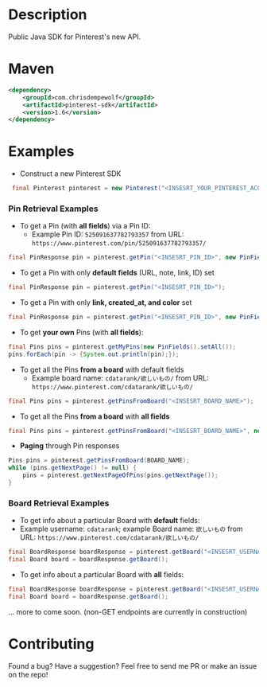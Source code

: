 # Description

Public Java SDK for Pinterest's new API.

# Maven

```xml
<dependency>
    <groupId>com.chrisdempewolf</groupId>
    <artifactId>pinterest-sdk</artifactId>
    <version>1.6</version>
</dependency>
```

# Examples

- Construct a new Pinterest SDK
```java 
 final Pinterest pinterest = new Pinterest("<INSESRT_YOUR_PINTEREST_ACCESS_TOKEN>");
```
    
### Pin Retrieval Examples
    
- To get a Pin (with **all fields**) via a Pin ID:
  - Example Pin ID:  `525091637782793357` from URL: `https://www.pinterest.com/pin/525091637782793357/`
```java 
final PinResponse pin = pinterest.getPin("<INSESRT_PIN_ID>", new PinFields().setAll());
```
   
- To get a Pin with only **default fields** (URL, note, link, ID) set
```java
final PinResponse pin = pinterest.getPin("<INSESRT_PIN_ID>");
```
  
- To get a Pin with only **link, created_at, and color** set
```java
final PinResponse pin = pinterest.getPin("<INSESRT_PIN_ID>", new PinFields().setLink().setCreatedAt().setColor());
```
  
- To get **your own** Pins (with **all fields**):
```java 
final Pins pins = pinterest.getMyPins(new PinFields().setAll());
pins.forEach(pin -> {System.out.println(pin);});
```
    
- To get all the Pins **from a board** with default fields
  - Example board name:  `cdatarank/欲しいもの/` from URL:  `https://www.pinterest.com/cdatarank/欲しいもの/`
```java 
final Pins pins = pinterest.getPinsFromBoard("<INSESRT_BOARD_NAME>");
```
    
- To get all the Pins **from a board** with **all fields**
```java 
final Pins pins = pinterest.getPinsFromBoard("<INSESRT_BOARD_NAME>", new PinFields().setAll());
```
  
- **Paging** through Pin responses
```java
Pins pins = pinterest.getPinsFromBoard(BOARD_NAME);
while (pins.getNextPage() != null) {
    pins = pinterest.getNextPageOfPins(pins.getNextPage());
}
```
  
### Board Retrieval Examples

-  To get info about a particular Board with **default** fields:
  - Example username: `cdatarank`; example Board name: `欲しいもの`
    from URL:  `https://www.pinterest.com/cdatarank/欲しいもの/`
```java
final BoardResponse boardResponse = pinterest.getBoard("<INSESRT_USERNAME_NAME>", "<INSESRT_BOARD_NAME>");
final Board board = boardResponse.getBoard();
```

-  To get info about a particular Board with **all** fields:
```java
final BoardResponse boardResponse = pinterest.getBoard("<INSESRT_USERNAME_NAME>", "<INSESRT_BOARD_NAME>", new BoardFields().setAll());
final Board board = boardResponse.getBoard();
```
  
... more to come soon. (non-GET endpoints are currently in construction)

# Contributing

Found a bug? Have a suggestion? Feel free to send me PR or make an issue on the repo!
